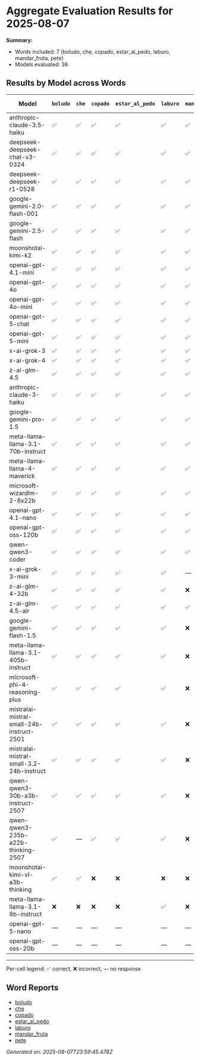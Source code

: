 # Aggregate Evaluation Results for 2025-08-07

**Summary:**

- Words included: 7 (boludo, che, copado, estar_al_pedo, laburo, mandar_fruta, pete)
- Models evaluated: 36

## Results by Model across Words

| Model                                     | `boludo` | `che` | `copado` | `estar_al_pedo` | `laburo` | `mandar_fruta` | `pete` | Total Correct | Accuracy |
| ----------------------------------------- | -------- | ----- | -------- | --------------- | -------- | -------------- | ------ | ------------- | -------- |
| anthropic-claude-3.5-haiku                | ✅       | ✅    | ✅       | ✅              | ✅       | ✅             | ✅     | 7             | 100.0%   |
| deepseek-deepseek-chat-v3-0324            | ✅       | ✅    | ✅       | ✅              | ✅       | ✅             | ✅     | 7             | 100.0%   |
| deepseek-deepseek-r1-0528                 | ✅       | ✅    | ✅       | ✅              | ✅       | ✅             | ✅     | 7             | 100.0%   |
| google-gemini-2.0-flash-001               | ✅       | ✅    | ✅       | ✅              | ✅       | ✅             | ✅     | 7             | 100.0%   |
| google-gemini-2.5-flash                   | ✅       | ✅    | ✅       | ✅              | ✅       | ✅             | ✅     | 7             | 100.0%   |
| moonshotai-kimi-k2                        | ✅       | ✅    | ✅       | ✅              | ✅       | ✅             | ✅     | 7             | 100.0%   |
| openai-gpt-4.1-mini                       | ✅       | ✅    | ✅       | ✅              | ✅       | ✅             | ✅     | 7             | 100.0%   |
| openai-gpt-4o                             | ✅       | ✅    | ✅       | ✅              | ✅       | ✅             | ✅     | 7             | 100.0%   |
| openai-gpt-4o-mini                        | ✅       | ✅    | ✅       | ✅              | ✅       | ✅             | ✅     | 7             | 100.0%   |
| openai-gpt-5-chat                         | ✅       | ✅    | ✅       | ✅              | ✅       | ✅             | ✅     | 7             | 100.0%   |
| openai-gpt-5-mini                         | ✅       | ✅    | ✅       | ✅              | ✅       | ✅             | ✅     | 7             | 100.0%   |
| x-ai-grok-3                               | ✅       | ✅    | ✅       | ✅              | ✅       | ✅             | ✅     | 7             | 100.0%   |
| x-ai-grok-4                               | ✅       | ✅    | ✅       | ✅              | ✅       | ✅             | ✅     | 7             | 100.0%   |
| z-ai-glm-4.5                              | ✅       | ✅    | ✅       | ✅              | ✅       | ✅             | ✅     | 7             | 100.0%   |
| anthropic-claude-3-haiku                  | ✅       | ✅    | ✅       | ✅              | ✅       | ✅             | ❌     | 6             | 85.7%    |
| google-gemini-pro-1.5                     | ✅       | ✅    | ✅       | ✅              | ✅       | ✅             | ❌     | 6             | 85.7%    |
| meta-llama-llama-3.1-70b-instruct         | ✅       | ✅    | ✅       | ✅              | ✅       | ✅             | ❌     | 6             | 85.7%    |
| meta-llama-llama-4-maverick               | ✅       | ✅    | ✅       | ✅              | ✅       | ✅             | ❌     | 6             | 85.7%    |
| microsoft-wizardlm-2-8x22b                | ✅       | ✅    | ✅       | ✅              | ✅       | ✅             | ❌     | 6             | 85.7%    |
| openai-gpt-4.1-nano                       | ✅       | ✅    | ✅       | ✅              | ✅       | ✅             | ❌     | 6             | 85.7%    |
| openai-gpt-oss-120b                       | ✅       | ✅    | ✅       | ✅              | ✅       | ✅             | ❌     | 6             | 85.7%    |
| qwen-qwen3-coder                          | ✅       | ✅    | ✅       | ✅              | ✅       | ✅             | ❌     | 6             | 85.7%    |
| x-ai-grok-3-mini                          | ✅       | ✅    | ✅       | ✅              | ✅       | —              | ✅     | 6             | 85.7%    |
| z-ai-glm-4-32b                            | ✅       | ✅    | ✅       | ✅              | ✅       | ❌             | ✅     | 6             | 85.7%    |
| z-ai-glm-4.5-air                          | ✅       | ✅    | ✅       | ✅              | ✅       | ✅             | ❌     | 6             | 85.7%    |
| google-gemini-flash-1.5                   | ✅       | ✅    | ✅       | ✅              | ✅       | ❌             | ❌     | 5             | 71.4%    |
| meta-llama-llama-3.1-405b-instruct        | ✅       | ✅    | ✅       | ✅              | ✅       | ❌             | ❌     | 5             | 71.4%    |
| microsoft-phi-4-reasoning-plus            | ✅       | ✅    | ✅       | ✅              | ✅       | ❌             | ❌     | 5             | 71.4%    |
| mistralai-mistral-small-24b-instruct-2501 | ✅       | ✅    | ✅       | ✅              | ✅       | ❌             | ❌     | 5             | 71.4%    |
| mistralai-mistral-small-3.2-24b-instruct  | ✅       | ✅    | ✅       | ✅              | ✅       | ❌             | ❌     | 5             | 71.4%    |
| qwen-qwen3-30b-a3b-instruct-2507          | ✅       | ✅    | ✅       | ✅              | ✅       | ❌             | ❌     | 5             | 71.4%    |
| qwen-qwen3-235b-a22b-thinking-2507        | ✅       | —     | ✅       | ✅              | ✅       | ❌             | —      | 4             | 57.1%    |
| moonshotai-kimi-vl-a3b-thinking           | ✅       | ✅    | ❌       | ❌              | ❌       | ❌             | ❌     | 2             | 28.6%    |
| meta-llama-llama-3.1-8b-instruct          | ❌       | ❌    | ❌       | ❌              | ✅       | ❌             | ❌     | 1             | 14.3%    |
| openai-gpt-5-nano                         | —        | —     | —        | —               | —        | —              | —      | 0             | 0.0%     |
| openai-gpt-oss-20b                        | —        | —     | —        | —               | —        | —              | —      | 0             | 0.0%     |

---

Per-cell legend: ✅ correct, ❌ incorrect, — no response

## Word Reports

- [boludo](./boludo/index.md)
- [che](./che/index.md)
- [copado](./copado/index.md)
- [estar_al_pedo](./estar_al_pedo/index.md)
- [laburo](./laburo/index.md)
- [mandar_fruta](./mandar_fruta/index.md)
- [pete](./pete/index.md)

_Generated on: 2025-08-07T23:59:45.478Z_
